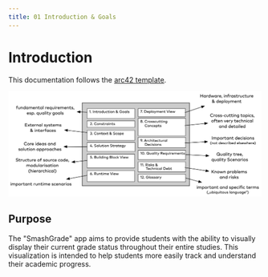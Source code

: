 ```yaml
---
title: 01 Introduction & Goals
---
```


# Introduction
This documentation follows the [arc42 template](https://arc42.org/overview).

![Arc42 chapter overview](../../assets/introduction-goals/arc42_overview.png)

## Purpose
The "SmashGrade" app aims to provide students with the ability to visually display their current grade status throughout their entire studies. This visualization is intended to help students more easily track and understand their academic progress.